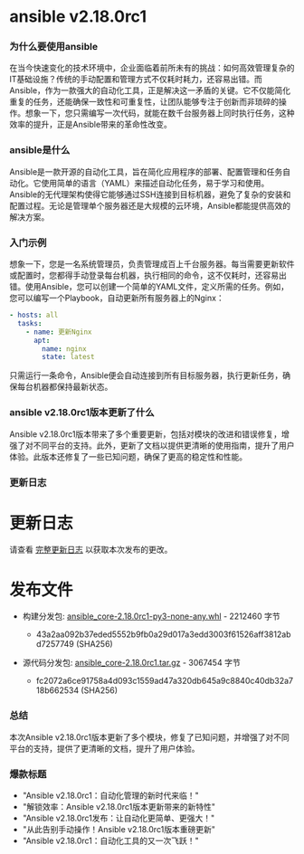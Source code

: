 # ansible v2.18.0rc1
### 为什么要使用ansible

在当今快速变化的技术环境中，企业面临着前所未有的挑战：如何高效管理复杂的IT基础设施？传统的手动配置和管理方式不仅耗时耗力，还容易出错。而Ansible，作为一款强大的自动化工具，正是解决这一矛盾的关键。它不仅能简化重复的任务，还能确保一致性和可重复性，让团队能够专注于创新而非琐碎的操作。想象一下，您只需编写一次代码，就能在数千台服务器上同时执行任务，这种效率的提升，正是Ansible带来的革命性改变。

### ansible是什么

Ansible是一款开源的自动化工具，旨在简化应用程序的部署、配置管理和任务自动化。它使用简单的语言（YAML）来描述自动化任务，易于学习和使用。Ansible的无代理架构使得它能够通过SSH连接到目标机器，避免了复杂的安装和配置过程。无论是管理单个服务器还是大规模的云环境，Ansible都能提供高效的解决方案。

### 入门示例

想象一下，您是一名系统管理员，负责管理成百上千台服务器。每当需要更新软件或配置时，您都得手动登录每台机器，执行相同的命令，这不仅耗时，还容易出错。使用Ansible，您可以创建一个简单的YAML文件，定义所需的任务。例如，您可以编写一个Playbook，自动更新所有服务器上的Nginx：

```yaml
- hosts: all
  tasks:
    - name: 更新Nginx
      apt:
        name: nginx
        state: latest
```

只需运行一条命令，Ansible便会自动连接到所有目标服务器，执行更新任务，确保每台机器都保持最新状态。

### ansible v2.18.0rc1版本更新了什么

Ansible v2.18.0rc1版本带来了多个重要更新，包括对模块的改进和错误修复，增强了对不同平台的支持。此外，更新了文档以提供更清晰的使用指南，提升了用户体验。此版本还修复了一些已知问题，确保了更高的稳定性和性能。

### 更新日志

# 更新日志

请查看 [完整更新日志](https://github.com/ansible/ansible/blob/v2.18.0rc1/changelogs/CHANGELOG-v2.18.rst) 以获取本次发布的更改。

# 发布文件

- 构建分发包: [ansible_core-2.18.0rc1-py3-none-any.whl](https://files.pythonhosted.org/packages/14/41/7b7da736384ef6c424a602a3fea2bd4d73451721630d66ec12941dbe3fca/ansible_core-2.18.0rc1-py3-none-any.whl) - 2212460 字节
  - 43a2aa092b37eded5552b9fb0a29d017a3edd3003f61526aff3812abd7257749 (SHA256)

- 源代码分发包: [ansible_core-2.18.0rc1.tar.gz](https://files.pythonhosted.org/packages/4e/4d/3413340630a1fb5ee6d4d7a49dedc5c9f9f6be3c7f32abaf11bc1076634c/ansible_core-2.18.0rc1.tar.gz) - 3067454 字节
  - fc2072a6ce91758a4d093c1559ad47a320db645a9c8840c40db32a718b662534 (SHA256)

### 总结

本次Ansible v2.18.0rc1版本更新了多个模块，修复了已知问题，并增强了对不同平台的支持，提供了更清晰的文档，提升了用户体验。

### 爆款标题

- "Ansible v2.18.0rc1：自动化管理的新时代来临！"
- "解锁效率：Ansible v2.18.0rc1版本更新带来的新特性"
- "Ansible v2.18.0rc1发布：让自动化更简单、更强大！"
- "从此告别手动操作！Ansible v2.18.0rc1版本重磅更新"
- "Ansible v2.18.0rc1：自动化工具的又一次飞跃！"